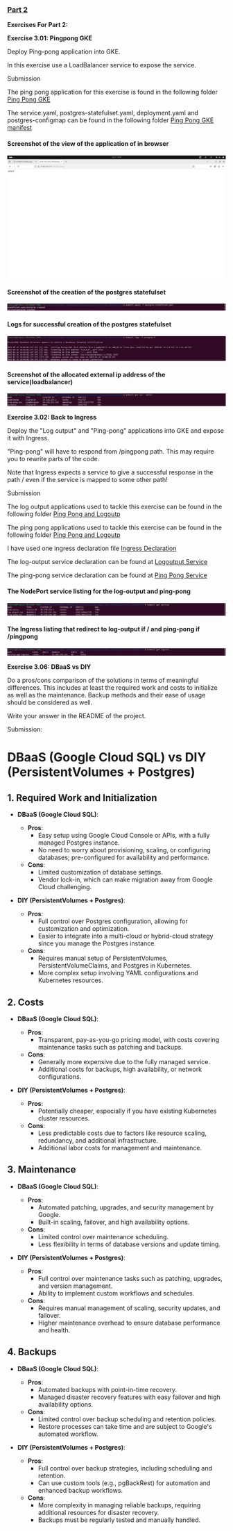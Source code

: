 ### [Part 2](https://devopswithkubernetes.com/part-3)

**Exercises For Part 2:**

**Exercise 3.01: Pingpong GKE**

Deploy Ping-pong application into GKE.

In this exercise use a LoadBalancer service to expose the service.

Submission

The ping pong application for this exercise is found in the following folder [Ping Pong GKE](../apps/ping-pong-exercise-3.01-gke/)

The service.yaml, postgres-statefulset.yaml, deployment.yaml and postgres-configmap can be found in the following folder
[Ping Pong GKE manifest](../apps/ping-pong-exercise-3.01-gke//manifests/)

#### Screenshot of the view of the application of in browser

![Ping Pong GKE Access](3.01/img/3.01_viewing_ping_pong_gke.png)

#### Screenshot of the creation of the postgres statefulset

![Ping Pong Postgres StatefulSet Creation](3.01/img/3.01_postgres_statefulset_creation.png)

#### Logs for successful creation of the postgres statefulset

![Ping Pong Postgres StatefulSet Logs](3.01/img/3.01_postgres_statefulset_creation_logs.png)

#### Screenshot of the allocated external ip address of the service(loadbalancer)

![External IP Address of Service](3.01/img/3.01_loadbalancer_service_creation.png)

**Exercise 3.02: Back to Ingress**

Deploy the "Log output" and "Ping-pong" applications into GKE and expose it with Ingress.

"Ping-pong" will have to respond from /pingpong path. This may require you to rewrite parts of the code.

Note that Ingress expects a service to give a successful response in the path / even if the service is mapped to some other path!

Submission

The log output applications used to tackle this exercise can be found in the following folder [Ping Pong and Logoutp](../apps/ping-pong-log-output-data-sharing-Exercise-3.02/log-output/)

The ping pong applications used to tackle this exercise can be found in the following folder [Ping Pong and Logoutp](../apps/ping-pong-log-output-data-sharing-Exercise-3.02/ping-pong/)

I have used one ingress declaration file [Ingress Declaration](../apps/ping-pong-log-output-data-sharing-Exercise-3.02/manifest/ingress.yaml)

The log-output service declaration can be found at [Logoutput Service](../apps/ping-pong-log-output-data-sharing-Exercise-3.02/log-output/manifests/service.yaml)

The ping-pong service declaration can be found at [Ping Pong Service](../apps/ping-pong-log-output-data-sharing-Exercise-3.02/ping-pong/manifests/service.yaml)

#### The NodePort service listing for the log-output and ping-pong

![NodePort Services](3.02/img/3.02_nodeport_service.png)

#### The Ingress listing that redirect to log-output if / and ping-pong if /pingpong

![ServiceApp Ingress](3.02/img/3.02_service_ingress.png)

**Exercise 3.06: DBaaS vs DIY**

Do a pros/cons comparison of the solutions in terms of meaningful differences. This includes at least the required work and costs to initialize as well as the maintenance. Backup methods and their ease of usage should be considered as well.

Write your answer in the README of the project.

Submission:

# DBaaS (Google Cloud SQL) vs DIY (PersistentVolumes + Postgres)

## 1. Required Work and Initialization

- **DBaaS (Google Cloud SQL)**:

  - **Pros**:
    - Easy setup using Google Cloud Console or APIs, with a fully managed Postgres instance.
    - No need to worry about provisioning, scaling, or configuring databases; pre-configured for availability and performance.
  - **Cons**:
    - Limited customization of database settings.
    - Vendor lock-in, which can make migration away from Google Cloud challenging.

- **DIY (PersistentVolumes + Postgres)**:
  - **Pros**:
    - Full control over Postgres configuration, allowing for customization and optimization.
    - Easier to integrate into a multi-cloud or hybrid-cloud strategy since you manage the Postgres instance.
  - **Cons**:
    - Requires manual setup of PersistentVolumes, PersistentVolumeClaims, and Postgres in Kubernetes.
    - More complex setup involving YAML configurations and Kubernetes resources.

## 2. Costs

- **DBaaS (Google Cloud SQL)**:

  - **Pros**:
    - Transparent, pay-as-you-go pricing model, with costs covering maintenance tasks such as patching and backups.
  - **Cons**:
    - Generally more expensive due to the fully managed service.
    - Additional costs for backups, high availability, or network configurations.

- **DIY (PersistentVolumes + Postgres)**:
  - **Pros**:
    - Potentially cheaper, especially if you have existing Kubernetes cluster resources.
  - **Cons**:
    - Less predictable costs due to factors like resource scaling, redundancy, and additional infrastructure.
    - Additional labor costs for management and maintenance.

## 3. Maintenance

- **DBaaS (Google Cloud SQL)**:

  - **Pros**:
    - Automated patching, upgrades, and security management by Google.
    - Built-in scaling, failover, and high availability options.
  - **Cons**:
    - Limited control over maintenance scheduling.
    - Less flexibility in terms of database versions and update timing.

- **DIY (PersistentVolumes + Postgres)**:
  - **Pros**:
    - Full control over maintenance tasks such as patching, upgrades, and version management.
    - Ability to implement custom workflows and schedules.
  - **Cons**:
    - Requires manual management of scaling, security updates, and failover.
    - Higher maintenance overhead to ensure database performance and health.

## 4. Backups

- **DBaaS (Google Cloud SQL)**:

  - **Pros**:
    - Automated backups with point-in-time recovery.
    - Managed disaster recovery features with easy failover and high availability options.
  - **Cons**:
    - Limited control over backup scheduling and retention policies.
    - Restore processes can take time and are subject to Google's automated workflow.

- **DIY (PersistentVolumes + Postgres)**:
  - **Pros**:
    - Full control over backup strategies, including scheduling and retention.
    - Can use custom tools (e.g., pgBackRest) for automation and enhanced backup workflows.
  - **Cons**:
    - More complexity in managing reliable backups, requiring additional resources for disaster recovery.
    - Backups must be regularly tested and manually handled.
